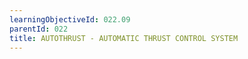 ```yaml
---
learningObjectiveId: 022.09
parentId: 022
title: AUTOTHRUST - AUTOMATIC THRUST CONTROL SYSTEM
---
```




